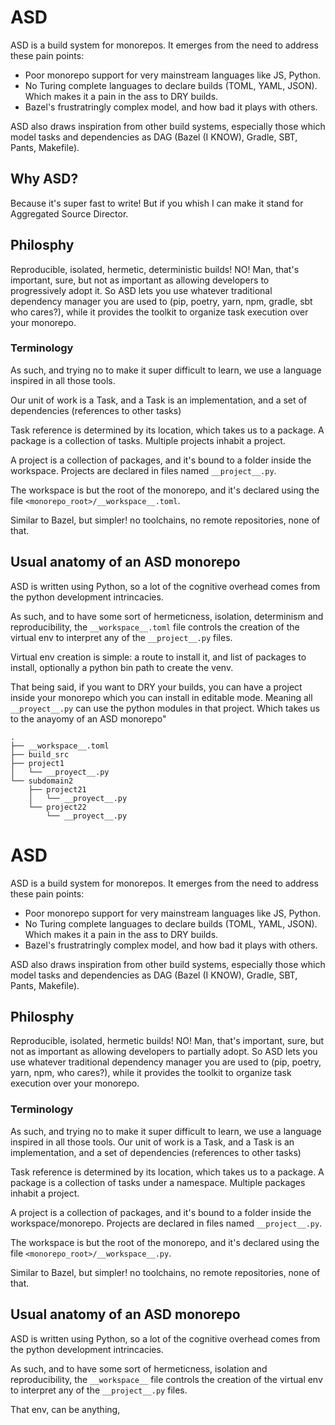 # ASD
ASD is a build system for monorepos. It emerges from the need to address these pain points:

* Poor monorepo support for very mainstream languages like JS, Python.
* No Turing complete languages to declare builds (TOML, YAML, JSON). Which makes it a pain in the ass to DRY builds.
* Bazel's frustratringly complex model, and how bad it plays with others.

ASD also draws inspiration from other build systems, especially those which model tasks and dependencies as DAG (Bazel (I KNOW), Gradle, SBT, Pants, Makefile).

## Why ASD?

Because it's super fast to write! But if you whish I can make it stand for Aggregated Source Director.

## Philosphy

Reproducible, isolated, hermetic, deterministic builds! NO! Man, that's important, sure, but not as important as allowing developers to progressively adopt it. So ASD lets you use whatever traditional dependency manager you are used to (pip, poetry, yarn, npm, gradle, sbt who cares?), while it provides the toolkit to organize task execution over your monorepo.

### Terminology
As such, and trying no to make it super difficult to learn, we use a language inspired in all those tools.

Our unit of work is a Task, and a Task is an implementation, and a set of dependencies (references to other tasks)

Task reference is determined by its location, which takes us to a package. A package is a collection of tasks. Multiple projects inhabit a project.

A project is a collection of packages, and it's bound to a folder inside the workspace. Projects are declared in files named `__project__.py`.

The workspace is but the root of the monorepo, and it's declared using the file `<monorepo_root>/__workspace__.toml`.

Similar to Bazel, but simpler! no toolchains, no remote repositories, none of that.

## Usual anatomy of an ASD monorepo

ASD is written using Python, so a lot of the cognitive overhead comes from the python development intrincacies.

As such, and to have some sort of hermeticness, isolation, determinism and reproducibility, the `__workspace__.toml` file controls the creation of the virtual env to interpret any of the `__project__.py` files.

Virtual env creation is simple: a route to install it, and list of packages to install, optionally a python bin path to create the venv.

That being said, if you want to DRY your builds, you can have a project inside your monorepo which you can install in editable mode.
Meaning all `__proyect__.py` can use the python modules in that project. Which takes us to the anayomy of an ASD monorepo"
```
.
├── __workspace__.toml
├── build_src
├── project1
│   └── __proyect__.py
└── subdomain2
    ├── project21
    │   └── __proyect__.py
    └── project22
        └── __proyect__.py

```



# ASD
ASD is a build system for monorepos. It emerges from the need to address these pain points:

* Poor monorepo support for very mainstream languages like JS, Python.
* No Turing complete languages to declare builds (TOML, YAML, JSON). Which makes it a pain in the ass to DRY builds.
* Bazel's frustratringly complex model, and how bad it plays with others.

ASD also draws inspiration from other build systems, especially those which model tasks and dependencies as DAG (Bazel (I KNOW), Gradle, SBT, Pants, Makefile).

## Philosphy

Reproducible, isolated, hermetic builds! NO! Man, that's important, sure, but not as important as allowing developers to partially adopt. So ASD lets you use whatever traditional dependency manager you are used to (pip, poetry, yarn, npm, who cares?), while it provides the toolkit to organize task execution over your monorepo.

### Terminology
As such, and trying no to make it super difficult to learn, we use a language inspired in all those tools.
Our unit of work is a Task, and a Task is an implementation, and a set of dependencies (references to other tasks)

Task reference is determined by its location, which takes us to a package. A package is a collection of tasks under a namespace. Multiple packages inhabit a project.

A project is a collection of packages, and it's bound to a folder inside the workspace/monorepo. Projects are declared in files named `__project__.py`.

The workspace is but the root of the monorepo, and it's declared using the file `<monorepo_root>/__workspace__.py`.

Similar to Bazel, but simpler! no toolchains, no remote repositories, none of that.

## Usual anatomy of an ASD monorepo

ASD is written using Python, so a lot of the cognitive overhead comes from the python development intrincacies.

As such, and to have some sort of hermeticness, isolation and reproducibility, the `__workspace__` file controls the creation of the virtual env to interpret any of the `__project__.py` files.

That env, can be anything,

